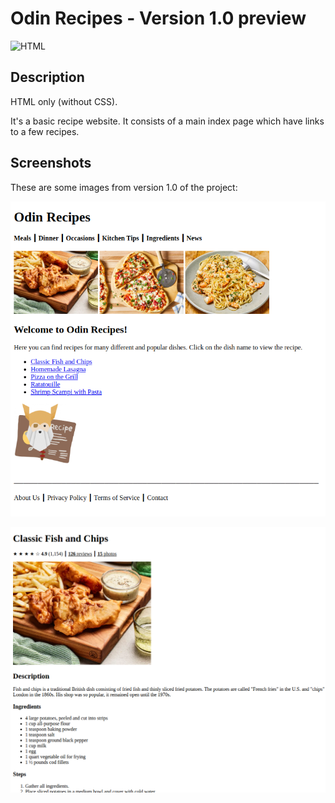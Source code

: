 # Odin Recipes - Version 1.0 preview

![HTML](https://img.shields.io/badge/HTML-E34F26?style=for-the-badge&logo=html5&logoColor=white)

## Description

HTML only (without CSS).

It's a basic recipe website. It consists of a main index page which have links to a few recipes.

## Screenshots

These are some images from version 1.0 of the project:

![Screenshot of Homepage](./homepage.png)

![Screenshot of Fish and Chips Page](./fish-and-chips-page.png)
